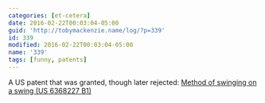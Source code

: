 ```yaml
---
categories: [et-cetera]
date: 2016-02-22T00:03:04-05:00
guid: 'http://tobymackenzie.name/log/?p=339'
id: 339
modified: 2016-02-22T00:03:04-05:00
name: '339'
tags: [funny, patents]
---
```


A US patent that was granted, though later rejected: [Method of swinging on a swing (US 6368227 B1)](https://www.google.com/patents/US6368227)
